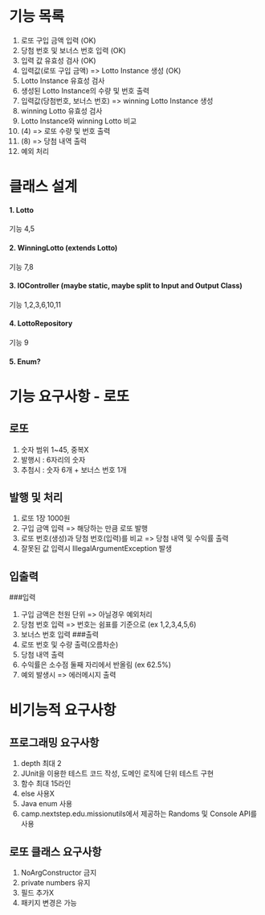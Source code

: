 # 기능 목록
1. 로또 구입 금액 입력 (OK)
2. 당첨 번호 및 보너스 번호 입력 (OK)
3. 입력 값 유효성 검사 (OK)
4. 입력값(로또 구입 금액) => Lotto Instance 생성 (OK)
5. Lotto Instance 유효성 검사
6. 생성된 Lotto Instance의 수량 및 번호 출력
7. 입력값(당첨번호, 보너스 번호) => winning Lotto Instance 생성
8. winning Lotto 유효성 검사
9. Lotto Instance와 winning Lotto 비교
10. (4) => 로또 수량 및 번호 출력
11. (8) => 당첨 내역 출력
12. 예외 처리

# 클래스 설계
#### 1. Lotto
기능 4,5
#### 2. WinningLotto (extends Lotto)
기능 7,8
#### 3. IOController (maybe static, maybe split to Input and Output Class)
기능 1,2,3,6,10,11
#### 4. LottoRepository
기능 9
#### 5. Enum?

# 기능 요구사항 - 로또
## 로또
1. 숫자 범위 1~45, 중복X
2. 발행시 : 6자리의 숫자
3. 추첨시 : 숫자 6개 + 보너스 번호 1개
## 발행 및 처리
1. 로또 1장 1000원
2. 구입 금액 입력 => 해당하는 만큼 로또 발행
3. 로또 번호(생성)과 당첨 번호(입력)를 비교 => 당첨 내역 및 수익률 출력
4. 잘못된 값 입력시 IllegalArgumentException 발생
## 입출력
###입력
1. 구입 금액은 천원 단위 => 아닐경우 예외처리
2. 당첨 번호 입력 => 번호는 쉼표를 기준으로 (ex 1,2,3,4,5,6)
3. 보너스 번호 입력
###출력
1. 로또 번호 및 수량 출력(오름차순)
2. 당첨 내역 출력
3. 수익률은 소수점 둘째 자리에서 반올림 (ex 62.5%)
4. 예외 발생시 => 에러메시지 출력

# 비기능적 요구사항
## 프로그래밍 요구사항
1. depth 최대 2
2. JUnit을 이용한 테스트 코드 작성, 도메인 로직에 단위 테스트 구현
3. 함수 최대 15라인
4. else 사용X
5. Java enum 사용
6. camp.nextstep.edu.missionutils에서 제공하는 Randoms 및 Console API를 사용
## 로또 클래스 요구사항
1. NoArgConstructor 금지
2. private numbers 유지
3. 필드 추가X
4. 패키지 변경은 가능


